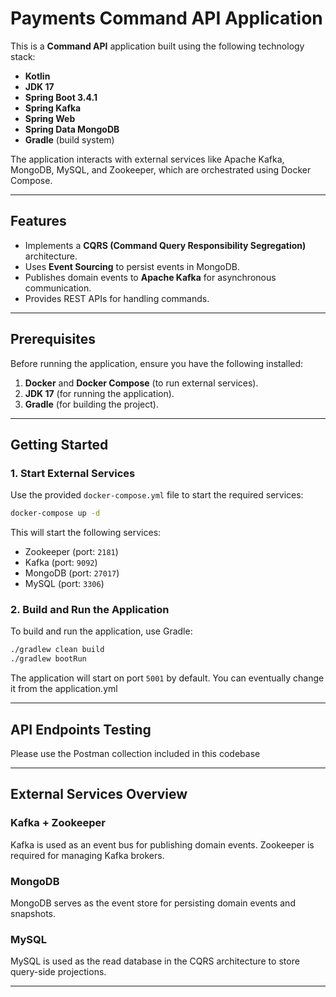 # Payments Command API Application

This is a **Command API** application built using the following technology stack:

- **Kotlin**
- **JDK 17**
- **Spring Boot 3.4.1**
- **Spring Kafka**
- **Spring Web**
- **Spring Data MongoDB**
- **Gradle** (build system)

The application interacts with external services like Apache Kafka, MongoDB, MySQL, and Zookeeper, which are orchestrated using Docker Compose.

---

## Features

- Implements a **CQRS (Command Query Responsibility Segregation)** architecture.
- Uses **Event Sourcing** to persist events in MongoDB.
- Publishes domain events to **Apache Kafka** for asynchronous communication.
- Provides REST APIs for handling commands.

---

## Prerequisites

Before running the application, ensure you have the following installed:

1. **Docker** and **Docker Compose** (to run external services).
2. **JDK 17** (for running the application).
3. **Gradle** (for building the project).

---

## Getting Started


### 1. Start External Services

Use the provided `docker-compose.yml` file to start the required services:

```sh
docker-compose up -d
```

This will start the following services:
- Zookeeper (port: `2181`)
- Kafka (port: `9092`)
- MongoDB (port: `27017`)
- MySQL (port: `3306`)


### 2. Build and Run the Application

To build and run the application, use Gradle:

```sh
./gradlew clean build
./gradlew bootRun
```

The application will start on port `5001` by default. You can eventually change it from the application.yml

---

## API Endpoints Testing

Please use the Postman collection included in this codebase


---

## External Services Overview

### Kafka + Zookeeper
Kafka is used as an event bus for publishing domain events. Zookeeper is required for managing Kafka brokers.

### MongoDB
MongoDB serves as the event store for persisting domain events and snapshots.

### MySQL
MySQL is used as the read database in the CQRS architecture to store query-side projections.

---



